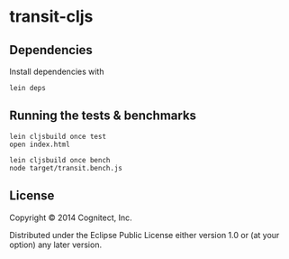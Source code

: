 # transit-cljs

## Dependencies

Install dependencies with

```
lein deps
```

## Running the tests & benchmarks

```
lein cljsbuild once test
open index.html
```

```
lein cljsbuild once bench
node target/transit.bench.js
```

## License

Copyright © 2014 Cognitect, Inc.

Distributed under the Eclipse Public License either version 1.0 or (at
your option) any later version.
